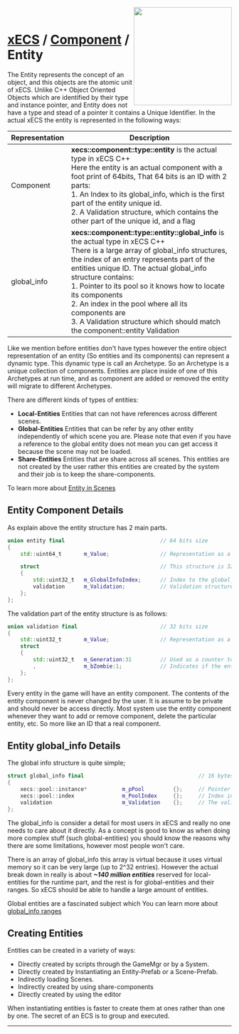 <img src="https://i.imgur.com/TyjrCTS.jpg" align="right" width="220px" /><br>
# [xECS](xECS.md) / [Component](xecs_component.md) / Entity

The Entity represents the concept of an object, and this objects are the atomic unit of xECS. Unlike C++ Object Oriented Objects which are identified by their type and instance pointer, and Entity does not have a type and stead of a pointer it contains a Unique Identifier. In the actual xECS the entity is represented in the following ways:

| Representation | Description |
|----------------|-------------|
| Component      | **xecs::component::type::entity** is the actual type in xECS C++<br>Here the entity is an actual component with a foot print of 64bits, That 64 bits is an ID with 2 parts:<br> 1. An Index to its global_info, which is the first part of the entity unique id.<br>2. A Validation structure, which contains the other part of the unique id, and a flag |
| global_info    | **xecs::component::type::entity::global_info** is the actual type in xECS C++ <br>There is a large array of global_info structures, the index of an entry represents part of the entities unique ID. The actual global_info structure contains: <br>1. Pointer to its pool so it knows how to locate its components <br>2. An index in the pool where all its components are<br>3. A Validation structure which should match the component::entity Validation

Like we mention before entities don't have types however the entire object representation of an entity (So entities and its components) can represent a dynamic type. This dynamic type is call an Archetype. So an Archetype is a unique collection of components. Entities are place inside of one of this Archetypes at run time, and as component are added or removed the entity will migrate to different Archetypes.

There are different kinds of types of entities:

* **Local-Entities** Entities that can not have references across different scenes.
* **Global-Entities** Entities that can be refer by any other entity independently of which scene you are. Please note that even if you have a reference to the global entity does not mean you can get access it because the scene may not be loaded.
* **Share-Entities** Entities that are share across all scenes. This entities are not created by the user rather this entities are created by the system and their job is to keep the share-components.

To learn more about [Entity in Scenes](xecs_scene_serialization_entity.md)

## Entity Component Details

As explain above the entity structure has 2 main parts.
~~~cpp
union entity final                              // 64 bits size
{
    std::uint64_t       m_Value;                // Representation as a raw 64bits (This is actually the unique ID with an extra flag from the validation structure)

    struct                                      // This structure is 32bits
    {
        std::uint32_t   m_GlobalInfoIndex;      // Index to the global_info
        validation      m_Validation;           // Validation structure
    };
};
~~~

The validation part of the entity structure is as follows:

~~~cpp
union validation final                          // 32 bits size
{
    std::uint32_t       m_Value;                // Representation as a raw 32bits
    struct
    {
        std::uint32_t   m_Generation:31         // Used as a counter to avoid collision with older entity ids
        ,               m_bZombie:1;            // Indicates if the entity is a zombie (dead but not removed)
    };
};
~~~

Every entity in the game will have an entity component. The contents of the entity component is never changed by the user. It is assume to be private and should never be access directly. Most system use the entity component whenever they want to add or remove component, delete the particular entity, etc. So more like an ID that a real component.

## Entity global_info Details

The global info structure is quite simple;
~~~cpp
struct global_info final                                    // 16 bytes Size (Assuming 64bits build)
{
    xecs::pool::instance*           m_pPool         {};     // Pointer to the pool contains the entity components
    xecs::pool::index               m_PoolIndex     {};     // Index in the array of the pool where the actual components are
    validation                      m_Validation    {};     // The validation structure which should match with the entity component
};
~~~

The global_info is consider a detail for most users in xECS and really no one needs to care about it directly. As a concept is good to know as when doing more complex stuff (such global-entities) you should know the reasons why there are some limitations, however most people won't care.

There is an array of global_info this array is virtual because it uses virtual memory so it can be very large (up to 2^32 entries). However the actual break down in really is about ***~140 million entities*** reserved for local-entities for the runtime part, and the rest is for global-entities and their ranges. So xECS should be able to handle a large amount of entities. 

Global entities are a fascinated subject which You can learn more about [global_info ranges](xecs_scene_serialization_ranges.md)

## Creating Entities

Entities can be created in a variety of ways:

* Directly created by scripts through the GameMgr or by a System.
* Directly created by Instantiating an Entity-Prefab or a Scene-Prefab.
* Indirectly loading Scenes.
* Indirectly created by using share-components
* Directly created by using the editor

When instantiating entities is faster to create them at ones rather than one by one. The secret of an ECS is to group and executed.

---